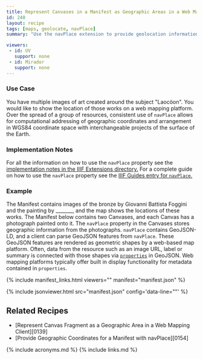 ```yaml
---
title: Represent Canvases in a Manifest as Geographic Areas in a Web Mapping Client Using navPlace
id: 240
layout: recipe
tags: [maps, geolocate, navPlace]
summary: "Use the navPlace extension to provide geolocation information for the Canvas items of an IIIF Presentation API 3.0 Manifest."

viewers:
 - id: UV
   support: none
 - id: Mirador
   support: none
---
```


### Use Case
You have multiple images of art created around the subject "Laocöon". You would like to show the location of those works on a web mapping platform. Over the spread of a group of resources, consistent use of `navPlace` allows for computational addressing of geographic coordinates and arrangement in WGS84 coordinate space with interchangeable projects of the surface of the Earth.

### Implementation Notes
For all the information on how to use the `navPlace` property see the [implementation notes in the IIIF Extensions directory.](https://iiif.io/api/extension/navplace/#5-implementation-notes) 
For a complete guide on how to use the `navPlace` property see the [IIIF Guides entry for `navPlace`.](https://preview.iiif.io/guides/41-navPlace/guides/iiif.io.api.extension.navplace/) 

### Example
The Manifest contains images of the bronze by Giovanni Battista Foggini and the painting by _______, and the map shows the locations of these works. 
The Manifest below contains two Canvases, and each Canvas has a photograph painted onto it. The `navPlace` property in the Canvases stores geographic information from the photographs. `navPlace` contains GeoJSON-LD, and a client can parse GeoJSON features from `navPlace`. These GeoJSON features are rendered as geometric shapes by a web-based map platform. Often, data from the resource such as an image URL, label or summary is connected with those shapes via [`properties`](https://tools.ietf.org/html/rfc7946#section-3.2) in GeoJSON.  Web mapping platforms typically offer built in display functionality for metadata contained in `properties`.

{% include manifest_links.html viewers="" manifest="manifest.json" %}

{% include jsonviewer.html src="manifest.json" config='data-line=""' %}

## Related Recipes
* [Represent Canvas Fragment as a Geographic Area in a Web Mapping Client][0139]
* [Provide Geographic Coordinates for a Manifest with navPlace][0154]

{% include acronyms.md %}
{% include links.md %}

